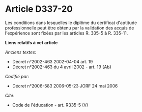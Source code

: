 # Article D337-20

Les conditions dans lesquelles le diplôme du certificat d'aptitude professionnelle peut être obtenu par la validation des
acquis de l'expérience sont fixées par les articles R. 335-5 à R. 335-11.

**Liens relatifs à cet article**

_Anciens textes_:

  - Décret n°2002-463 2002-04-04 art. 19
  - Décret n°2002-463 du 4 avril 2002 - art. 19 (Ab)

_Codifié par_:

  - Décret n°2006-583 2006-05-23 JORF 24 mai 2006

_Cite_:

  - Code de l'éducation - art. R335-5 (V)
